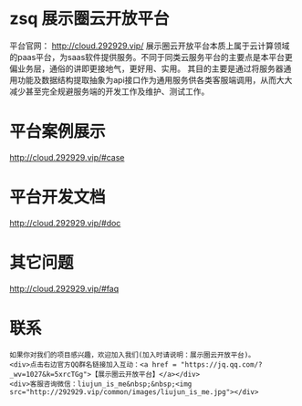# zsq 展示圈云开放平台
平台官网：
http://cloud.292929.vip/
展示圈云开放平台本质上属于云计算领域的paas平台，为saas软件提供服务。不同于同类云服务平台的主要点是本平台更偏业务层，通俗的讲即更接地气，更好用、实用。
其目的主要是通过将服务器通用功能及数据结构提取抽象为api接口作为通用服务供各类客服端调用，从而大大减少甚至完全规避服务端的开发工作及维护、测试工作。

# 平台案例展示
http://cloud.292929.vip/#case


# 平台开发文档
http://cloud.292929.vip/#doc


# 其它问题
http://cloud.292929.vip/#faq

# 联系
	如果你对我们的项目感兴趣，欢迎加入我们(加入时请说明：展示圈云开放平台)。
	<div>点击右边官方QQ群名链接加入互动：<a href = "https://jq.qq.com/?_wv=1027&k=5xrcTGg">【展示圈云开放平台】</a></div>
	<div>客服咨询微信：liujun_is_me&nbsp;&nbsp;<img src="http://292929.vip/common/images/liujun_is_me.jpg"></div>
